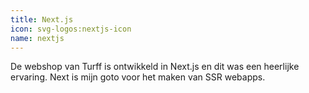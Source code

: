 ```yaml
---
title: Next.js
icon: svg-logos:nextjs-icon
name: nextjs
---
```


De webshop van Turff is ontwikkeld in Next.js en dit was een heerlijke ervaring. Next is mijn goto voor het maken van SSR webapps.
